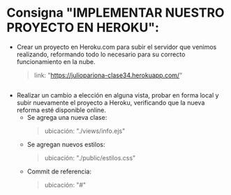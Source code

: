 # Consigna "IMPLEMENTAR NUESTRO PROYECTO EN HEROKU":

* Crear un proyecto en Heroku.com para subir el servidor que venimos realizando, reformando todo lo necesario para su correcto funcionamiento en la nube.
  > link: "https://juliopariona-clase34.herokuapp.com/"
##

* Realizar un cambio a elección en alguna vista, probar en forma local y subir nuevamente el proyecto a Heroku, verificando que la nueva reforma esté disponible online.
  - Se agrega una nueva clase:
    > ubicación: "./views/info.ejs"
  - Se agregan nuevos estilos:
    > ubicación: "./public/estilos.css"
  - Commit de referencia:
    > ubicación: "#"